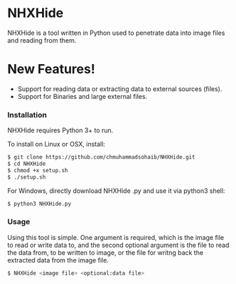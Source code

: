# NHXHide
NHXHide is a tool written in Python used to penetrate data into image files and reading from them.

# New Features!

  - Support for reading data or extracting data to external sources (files).
  - Support for Binaries and large external files.

### Installation

NHXHide requires Python 3+ to run.

To install on Linux or OSX, install:

```sh
$ git clone https://github.com/chmuhammadsohaib/NHXHide.git
$ cd NHXHide
$ chmod +x setup.sh 
$ ./setup.sh
```

For Windows, directly download NHXHide .py and use it via python3 shell:

```sh
$ python3 NHXHide.py
```

### Usage

Using this tool is simple. One argument is required, which is the image file to read or write data to, and the second optional argument is the file to read the data from, to be written to image, or the file for writng back the extracted data from the image file.

```sh
$ NHXHide <image file> <optional:data file>
```

